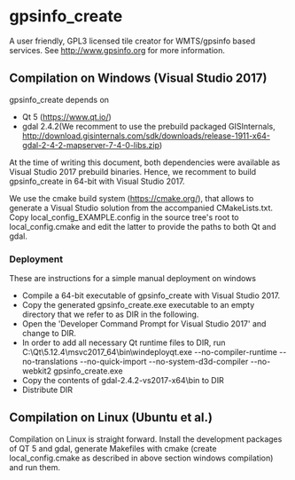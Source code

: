 # gpsinfo_create

A user friendly, GPL3 licensed tile creator for WMTS/gpsinfo based services. See 
http://www.gpsinfo.org for more information.

## Compilation on Windows (Visual Studio 2017)

gpsinfo_create depends on
* Qt 5 (https://www.qt.io/)
* gdal 2.4.2(We recomment to use the prebuild packaged GISInternals, 
	http://download.gisinternals.com/sdk/downloads/release-1911-x64-gdal-2-4-2-mapserver-7-4-0-libs.zip)

At the time of writing this document, both dependencies were available as 
Visual Studio 2017 prebuild binaries. Hence, we recomment to build 
gpsinfo_create in 64-bit with Visual Studio 2017.

We use the cmake build system (https://cmake.org/), that allows to generate a 
Visual Studio solution from the accompanied CMakeLists.txt. Copy 
local_config_EXAMPLE.config in the source tree's root to local_config.cmake
and edit the latter to provide the paths to both Qt and gdal.

### Deployment

These are instructions for a simple manual deployment on windows

* Compile a 64-bit executable of gpsinfo_create with Visual Studio 2017.
* Copy the generated gpsinfo_create.exe executable to an empty directory that we
	refer to as DIR in the following.
* Open the 'Developer Command Prompt for Visual Studio 2017' and change to DIR.
* In order to add all necessary Qt runtime files to DIR, run
		C:\Qt\5.12.4\msvc2017_64\bin\windeployqt.exe --no-compiler-runtime --no-translations --no-quick-import --no-system-d3d-compiler --no-webkit2 gpsinfo_create.exe
* Copy the contents of gdal-2.4.2-vs2017-x64\bin to DIR
* Distribute DIR

## Compilation on Linux (Ubuntu et al.)

Compilation on Linux is straight forward. Install the development packages
of QT 5 and gdal, generate Makefiles with cmake (create local_config.cmake as 
described in above section windows compilation) and run them.
